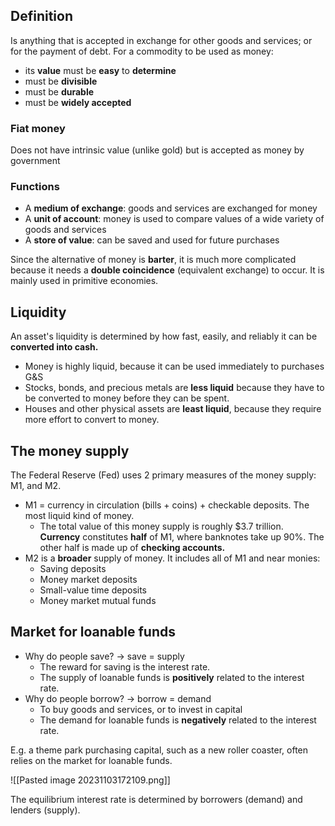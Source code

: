 ## Definition
Is anything that is accepted in exchange for other goods and services; or for the payment of debt. For a commodity to be used as money: 
- its **value** must be **easy** to **determine**
- must be **divisible**
- must be **durable**
- must be **widely accepted**

### Fiat money
Does not have intrinsic value (unlike gold) but is accepted as money by government

### Functions
- A **medium of exchange**: goods and services are exchanged for money
- A **unit of account**: money is used to compare values of a wide variety of goods and services
- A **store of value**: can be saved and used for future purchases

Since the alternative of money is **barter**, it is much more complicated because it needs a **double coincidence** (equivalent exchange) to occur. It is mainly used in primitive economies. 

## Liquidity
An asset's liquidity is determined by how fast, easily, and reliably it can be **converted into cash.**
- Money is highly liquid, because it can be used immediately to purchases G&S
- Stocks, bonds, and precious metals are **less liquid** because they have to be converted to money before they can be spent.
- Houses and other physical assets are **least liquid**, because they require more effort to convert to money.

## The money supply
The Federal Reserve (Fed) uses 2 primary measures of the money supply: M1, and M2.
- M1 = currency in circulation (bills + coins) + checkable deposits. The most liquid kind of money.
	- The total value of this money supply is roughly $3.7 trillion. **Currency** constitutes **half** of M1, where banknotes take up 90%. The other half is made up of **checking accounts.**
- M2 is a **broader** supply of money. It includes all of M1 and near monies: 
	- Saving deposits
	- Money market deposits
	- Small-value time deposits
	- Money market mutual funds

## Market for loanable funds
- Why do people save? $\rightarrow$ save = supply
	- The reward for saving is the interest rate. 
	- The supply of loanable funds is **positively** related to the interest rate.
- Why do people borrow? $\rightarrow$ borrow = demand
	- To buy goods and services, or to invest in capital
	- The demand for loanable funds is **negatively** related to the interest rate.

E.g. a theme park purchasing capital, such as a new roller coaster, often relies on the market for loanable funds.

![[Pasted image 20231103172109.png]]

The equilibrium interest rate is determined by borrowers (demand) and lenders (supply).